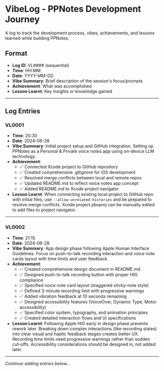 # VibeLog - PPNotes Development Journey

A log to track the development process, vibes, achievements, and lessons learned while building PPNotes.

## Format
- **Log ID**: VL#### (sequential)
- **Time**: HH:MM
- **Date**: YYYY-MM-DD
- **Vibe Summary**: Brief description of the session's focus/prompts
- **Achievement**: What was accomplished
- **Lesson Learnt**: Key insights or knowledge gained

---

## Log Entries

### VL0001
- **Time**: 20:30
- **Date**: 2024-06-28
- **Vibe Summary**: Initial project setup and GitHub integration. Setting up PPNotes as a Personal & Private voice notes app using on-device LLM technology.
- **Achievement**: 
  - ✅ Connected Xcode project to GitHub repository
  - ✅ Created comprehensive .gitignore for iOS development
  - ✅ Resolved merge conflicts between local and remote repos
  - ✅ Updated README.md to reflect voice notes app concept
  - ✅ Added README.md to Xcode project navigator
- **Lesson Learnt**: When connecting existing local project to GitHub repo with initial files, use `--allow-unrelated-histories` and be prepared to resolve merge conflicts. Xcode project.pbxproj can be manually edited to add files to project navigator.

---

### VL0002
- **Time**: 21:15
- **Date**: 2024-06-28
- **Vibe Summary**: App design phase following Apple Human Interface Guidelines. Focus on push-to-talk recording interaction and voice note cards layout with time limits and user feedback.
- **Achievement**: 
  - ✅ Created comprehensive design document in README.md
  - ✅ Designed push-to-talk recording button with proper HIG compliance
  - ✅ Specified voice note card layout (staggered sticky-note style)
  - ✅ Defined 3-minute recording limit with progressive warnings
  - ✅ Added vibration feedback at 10 seconds remaining
  - ✅ Designed accessibility features (VoiceOver, Dynamic Type, Motor accessibility)
  - ✅ Specified color system, typography, and animation principles
  - ✅ Created detailed interaction flows and UI specifications
- **Lesson Learnt**: Following Apple HIG early in design phase prevents rework later. Breaking down complex interactions (like recording states) into clear visual and haptic feedback stages creates better UX. Recording time limits need progressive warnings rather than sudden cut-offs. Accessibility considerations should be designed in, not added later.

---

*Continue adding entries below...* 